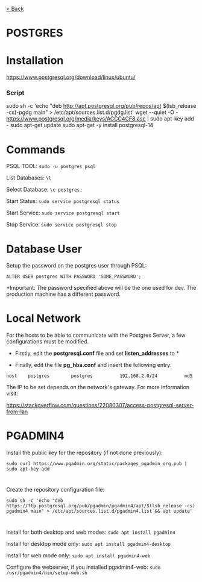 [< Back](../README.md)

# POSTGRES



# Installation

https://www.postgresql.org/download/linux/ubuntu/

### Script

sudo sh -c 'echo "deb http://apt.postgresql.org/pub/repos/apt $(lsb_release -cs)-pgdg main" > /etc/apt/sources.list.d/pgdg.list'
wget --quiet -O - https://www.postgresql.org/media/keys/ACCC4CF8.asc | sudo apt-key add -
sudo apt-get update
sudo apt-get -y install postgresql-14

#
# Commands

PSQL TOOL: `sudo -u postgres psql`

List Databases: `\l`

Select Database: `\c postgres;`

Start Status: `sudo service postgresql status`

Start Service: `sudo service postgresql start`

Stop Service: `sudo service postgresql stop`





#
# Database User

Setup the password on the postgres user through PSQL: 

`ALTER USER postgres WITH PASSWORD 'SOME_PASSWORD';`

*Important: The password specified above will be the one used for dev. The production machine has a different password.





#
# Local Network

For the hosts to be able to communicate with the Postgres Server, a few configurations must be modified.

- Firstly, edit the **postgresql.conf** file and set **listen_addresses** to *

- Finally, edit the file **pg_hba.conf** and insert the following entry:

`host    postgres        postgres          192.168.2.0/24          md5`

The IP to be set depends on the network's gateway. For more information visit:

https://stackoverflow.com/questions/22080307/access-postgresql-server-from-lan









#
# PGADMIN4


Install the public key for the repository (if not done previously):

`sudo curl https://www.pgadmin.org/static/packages_pgadmin_org.pub | sudo apt-key add`

#

Create the repository configuration file:

`sudo sh -c 'echo "deb https://ftp.postgresql.org/pub/pgadmin/pgadmin4/apt/$(lsb_release -cs) pgadmin4 main" > /etc/apt/sources.list.d/pgadmin4.list && apt update'`

#


Install for both desktop and web modes: `sudo apt install pgadmin4`

Install for desktop mode only: `sudo apt install pgadmin4-desktop`


Install for web mode only: `sudo apt install pgadmin4-web `


Configure the webserver, if you installed pgadmin4-web: `sudo /usr/pgadmin4/bin/setup-web.sh`